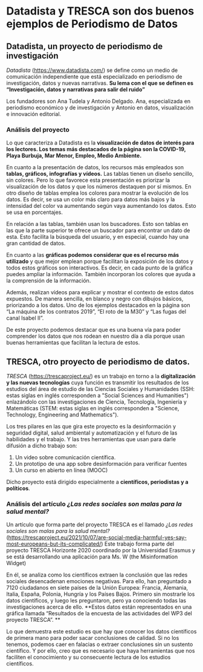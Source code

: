 # Datadista y TRESCA son dos buenos ejemplos de  Periodismo de Datos 
## Datadista, un proyecto de periodismo de investigación
*Datadista* (https://www.datadista.com/) se define como un medio de comunicación independiente que está especializado en periodismo de investigación, datos y nuevas narrativas. **Su lema con el que se definen es “Investigación, datos y narrativas para salir del ruido”**

Los fundadores son Ana Tudela y Antonio Delgado. Ana, especializada en periodismo económico y de investigación y Antonio en datos, visualización e innovación editorial.

### Análisis del proyecto 
Lo que caracteriza a Datadista es la **visualización de datos de interés para los lectores. Los temas más destacados de la página son la COVID-19, Playa Burbuja, Mar Menor, Empleo, Medio Ambiente.**

En cuanto a la presentación de datos, los recursos más empleados son **tablas, gráficos, infografías y vídeos.** Las tablas tienen un diseño sencillo, sin colores. Pero lo que favorece esta presentación es priorizar la visualización de los datos y que los números destaquen por sí mismos. En otro diseño de tablas emplea los colores para mostrar la evolución de los datos. Es decir, se usa un color más claro para datos más bajos y la intensidad del color va aumentando según vaya aumentando los datos. Esto se usa en porcentajes. 

En relación a las tablas, también usan los buscadores. Esto son tablas en las que la parte superior te ofrece un buscador para encontrar un dato de esta. Esto facilita la búsqueda del usuario, y en especial, cuando hay una gran cantidad de datos. 

En cuanto a las **gráficas podemos considerar que es el recurso más utilizado** y que mejor emplean porque facilitan la exposición de los datos y todos estos gráficos son interactivos. Es decir, en cada punto de la gráfica puedes ampliar la información. También incorporan los colores que ayuda a la comprensión de la información. 

Además, realizan vídeos para explicar y mostrar el contexto de estos datos expuestos. De manera sencilla, en blanco y negro con dibujos básicos, priorizando a los datos. Uno de los ejemplos destacados en la página son “La máquina de los contratos 2019”, “El roto de la M30” y  “Las fugas del canal Isabel II”. 

De este proyecto podemos destacar que es una buena vía para poder comprender los datos que nos rodean en nuestro día a día porque usan buenas herramientas que facilitan la lectura de estos.

## TRESCA, otro proyecto de periodismo de datos. 

*TRESCA* (https://trescaproject.eu/) es un trabajo en torno a la **digitalización y las nuevas tecnologías** cuya función es transmitir los resultados de los estudios del área de estudio de las Ciencias Sociales y Humanidades (SSH: estas siglas en inglés corresponden a "Social Sciences and Humanities") enlazándolo con las investigaciones de Ciencia, Tecnología, Ingeniería y Matemáticas (STEM: estas siglas en inglés corresponden a "Science, Technology, Engineering and Mathematics"). 

Los tres pilares en las que gira este proyecto es la desinformación y seguridad digital, salud ambiental y automatización y el futuro de las habilidades y el trabajo. Y las tres herramientas que usan para darle difusión a dicho trabajo son: 
1. Un video sobre comunicación científica. 
2. Un prototipo de una app sobre desinformación para verificar fuentes  
3. Un curso en abierto en línea (MOOC)

Dicho proyecto está dirigido especialmente a **científicos, periodistas y a políticos**.

### Análisis del artículo *¿Las redes sociales son malas para la salud mental?*
Un artículo que forma parte del proyecto TRESCA es el llamado *¿Las redes sociales son malas para la salud mental?* (https://trescaproject.eu/2021/10/07/are-social-media-harmful-yes-say-most-europeans-but-its-complicated/) Este trabajo forma parte del proyecto TRESCA Horizonte 2020 coordinado por la Universidad Erasmus y se está desarrollando una aplicación para Ms. W (the Misinformation Widget)

En él, se analiza como los científicos extraen la conclusión que las redes sociales desencadenan emociones negativas. Para ello, han preguntado a 7120 ciudadanos en siete países de la Unión Europea: Francia, Alemania, Italia, España, Polonia, Hungría y los Países Bajos. Primero sin mostrarle los datos científicos, y luego les preguntaron, pero ya conociendo todas las investigaciones acerca de ello. **Estos datos están representados en una gráfica llamada  “Resultados de la encuesta de las actividades del WP3 del proyecto TRESCA”. **

Lo que demuestra este estudio es que hay que conocer los datos científicos de primera mano para poder sacar conclusiones de calidad. Si no los tenemos, podemos caer en falacias o extraer conclusiones sin un sustento científico. Y por ello, creo que es necesario que haya herramientas que nos faciliten el conocimiento y su consecuente lectura de los estudios científicos. 
